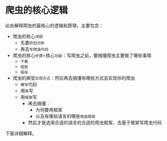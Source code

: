 # 爬虫的核心逻辑

此处解释爬虫的最核心的逻辑和原理，主要包含：

* 爬虫的核心`流程`
  * 先要`抓包分析`
  * 再去`写爬虫代码`
* 爬虫的核心`步骤`=核心`功能`：写爬虫之前，要搞懂爬虫主要做了哪些事情
  * `下载`
  * `提取`
  * `保存`
* 爬虫的典型`实现方式`：然后再去搞懂有哪些方式去实现你的爬虫
  * `裸写`代码
  * 用`库`写
  * 用`框架`写
    * 再去搞懂：
      * 为何要用框架
      * 以及有哪些语言的哪些`爬虫框架`
    * 然后才是选用合适的语言的合适的爬虫框架，去基于框架写爬虫代码

下面详细解释。